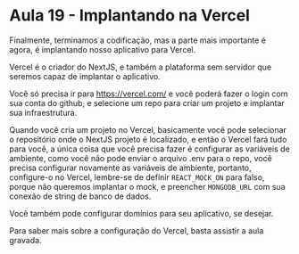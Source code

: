 # Aula 19 - Implantando na Vercel

Finalmente, terminamos a codificação, mas a parte mais importante é agora, é
implantando nosso aplicativo para Vercel.

Vercel é o criador do NextJS, e também a plataforma sem servidor que seremos
capaz de implantar o aplicativo.

Você só precisa ir para https://vercel.com/
e você poderá fazer o login com sua conta do github, e
selecione um repo para criar um projeto e implantar sua infraestrutura.

Quando você cria um projeto no Vercel, basicamente você pode selecionar o repositório onde o NextJS
projeto é localizado, e então o Vercel fará tudo para você, a única coisa que você precisa fazer é configurar
as variáveis ​​de ambiente, como você não pode enviar o arquivo .env para o repo, você precisa configurar novamente
as variáveis ​​de ambiente, portanto, configure-o no Vercel, lembre-se de definir ```REACT_MOCK_ON``` para falso,
porque não queremos implantar o mock, e preencher ```MONGODB_URL``` com sua conexão de string de banco de dados.

Você também pode configurar domínios para seu aplicativo, se desejar.

Para saber mais sobre a configuração do Vercel, basta assistir a aula gravada.